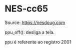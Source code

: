 # NES-cc65


Source: https://nesdoug.com

ppu_off(): desliga a tela.

ppu é referente ao registro 2001 